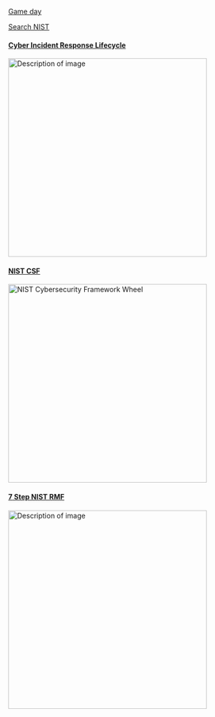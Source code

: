 [Game day](https://wa.aws.amazon.com/wellarchitected/2020-07-02T19-33-23/wat.concept.gameday.en.html)

[Search NIST](https://www.nist.gov/search?s=Incident+response)

#### [Cyber Incident Response Lifecycle](https://axaxl.com/fast-fast-forward/articles/the-cyber-incident-response-lifecycle)
<img src="https://axaxl.com/fast-fast-forward/articles/-/media/axaxl/images/fast-fast-forward/2020/cyberincidentresponsecycle_axa-xl_graphic2.png?h=371&w=600&hash=1DFFAAECAD3E58E158B1FF96A9B7126A" width="400" alt="Description of image">

#### [NIST CSF](https://www.nist.gov/cyberframework)
<img src="https://csrc.nist.gov/csrc/media/projects/cybersecurity-framework/images-media/CSFwheel.png" width="400" alt="NIST Cybersecurity Framework Wheel">


#### [__7__ Step NIST RMF](https://blog.grclab.com/p/nist-risk-management-framework)
<img src="https://substackcdn.com/image/fetch/w_1456,c_limit,f_webp,q_auto:good,fl_progressive:steep/https%3A%2F%2Fsubstack-post-media.s3.amazonaws.com%2Fpublic%2Fimages%2F8786f895-3522-435f-bd4d-155ac76297f6_1539x1472.png" width="400" alt="Description of image">
